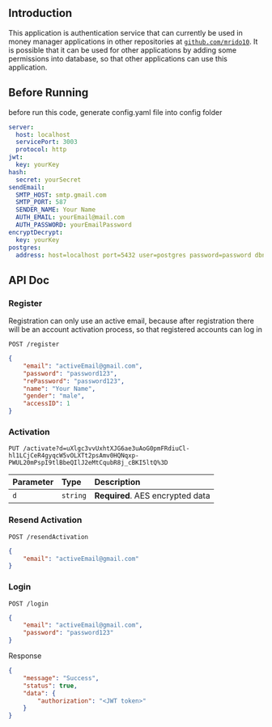 ## Introduction
This application is authentication service that can currently be used in money manager applications 
in other repositories at [`github.com/mrido10`](https://github.com/mrido10). It is possible that it can be used for other 
applications by adding some permissions into database, so that other applications can use this application.

## Before Running
before run this code, generate config.yaml file into config folder

```yaml
server:
  host: localhost
  servicePort: 3003
  protocol: http
jwt:
  key: yourKey
hash:
  secret: yourSecret
sendEmail:
  SMTP_HOST: smtp.gmail.com
  SMTP_PORT: 587
  SENDER_NAME: Your Name
  AUTH_EMAIL: yourEmail@mail.com
  AUTH_PASSWORD: yourEmailPassword
encryptDecrypt:
  key: yourKey
postgres:
  address: host=localhost port=5432 user=postgres password=password dbname=dbname sslmode=disable
```

## API Doc
### Register
Registration can only use an active email, because after registration there will be an account 
activation process, so that registered accounts can log in
````http request
POST /register
````
````json
{
    "email": "activeEmail@gmail.com",
    "password": "password123",
    "rePassword": "password123",
    "name": "Your Name",
    "gender": "male",
    "accessID": 1
}
````

### Activation
````http request
PUT /activate?d=uXlgc3vvUxhtXJG6ae3uAoG0pmFRdiuCl-hl1LCjCeR4gyqcW5vOLXTt2psAmv0HQNqxp-PWUL20mPspI9tlBbeQIlJ2eMtCqubR8j_cBKI5ltQ%3D
````
| Parameter | Type | Description |
| :--- | :--- | :--- |
| `d` | `string` | **Required**. AES encrypted data |

### Resend Activation
````http request
POST /resendActivation
````
````json
{
    "email": "activeEmail@gmail.com"
}
````

### Login
````http request
POST /login
````
````json
{
    "email": "activeEmail@gmail.com",
    "password": "password123"
}
````
Response
````json
{
    "message": "Success",
    "status": true,
    "data": {
        "authorization": "<JWT token>"
    }
}
````